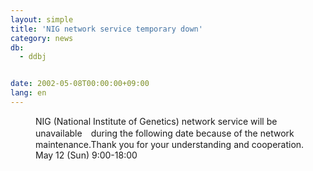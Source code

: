 ```yaml
---
layout: simple
title: 'NIG network service temporary down'
category: news
db:
  - ddbj


date: 2002-05-08T00:00:00+09:00
lang: en
---
```


<dd>NIG (National Institute of Genetics) network service will be unavailable　during the following date because of the network maintenance.Thank you for your understanding and cooperation.<br>
<dd>May 12 (Sun) 9:00-18:00</dd>
</dd>
